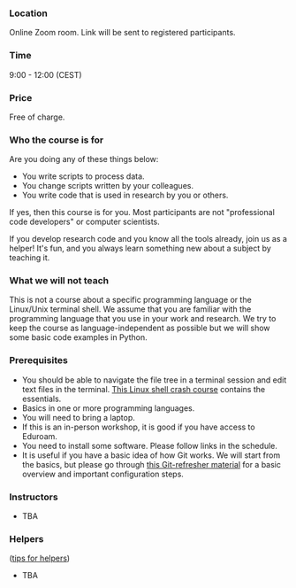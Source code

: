 

### Location

Online Zoom room. Link will be sent to registered participants.


### Time

9:00 - 12:00 (CEST)


### Price

Free of charge.


### Who the course is for

Are you doing any of these things below:
- You write scripts to process data.
- You change scripts written by your colleagues.
- You write code that is used in research by you or others.

If yes, then this course is for you.  Most participants are not
"professional code developers" or computer scientists.

If you develop research code and you know all the tools
already, join us as a helper! It's fun, and you always learn
something new about a subject by teaching it.


### What we will not teach

This is not a course about a specific programming language or
the Linux/Unix terminal shell.  We assume that you are familiar with the programming
language that you use in your work and research.  We try to keep the course as
language-independent as possible but we will show some basic code examples in
Python.


### Prerequisites

- You should be able to navigate the file tree in a terminal session and edit
  text files in the terminal.
  [This Linux shell crash course](https://scicomp.aalto.fi/scicomp/shell.html)
  contains the essentials.
- Basics in one or more programming languages.
- You will need to bring a laptop.
- If this is an in-person workshop, it is good if you have access to Eduroam.
- You need to install some software. Please follow links in the schedule.
- It is useful if you have a basic idea of how Git works. We will start from
  the basics, but please go through
  [this Git-refresher material](https://coderefinery.github.io/git-refresher/)
  for a basic overview and important configuration steps.


### Instructors

- TBA


### Helpers

([tips for helpers](https://github.com/coderefinery/manuals/blob/master/helping-and-teaching.md))

- TBA
